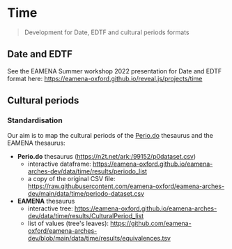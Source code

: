 # Time
> Development for Date, EDTF and cultural periods formats

## Date and EDTF

See the EAMENA Summer workshop 2022 presentation for Date and EDTF format here: https://eamena-oxford.github.io/reveal.js/projects/time

## Cultural periods

### Standardisation

Our aim is to map the cultural periods of the [Perio.do](https://perio.do/en/) thesaurus and the EAMENA thesaurus:
- **Perio.do** thesaurus (https://n2t.net/ark:/99152/p0dataset.csv)
    - interactive dataframe: https://eamena-oxford.github.io/eamena-arches-dev/data/time/results/periodo_list
    - a copy of the original CSV file: https://raw.githubusercontent.com/eamena-oxford/eamena-arches-dev/main/data/time/periodo-dataset.csv
- **EAMENA** thesaurus
    - interactive tree: https://eamena-oxford.github.io/eamena-arches-dev/data/time/results/CulturalPeriod_list
    - list of values (tree's leaves): https://github.com/eamena-oxford/eamena-arches-dev/blob/main/data/time/results/equivalences.tsv




